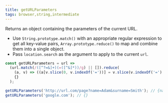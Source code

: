 ```yaml
---
title: getURLParameters
tags: browser,string,intermediate
---
```


Returns an object containing the parameters of the current URL.

- Use `String.prototype.match()` with an appropriate regular expression to get all key-value pairs, `Array.prototype.reduce()` to map and combine them into a single object.
- Pass `location.search` as the argument to apply to the current `url`.

```js
const getURLParameters = url =>
  (url.match(/([^?=&]+)(=([^&]*))/g) || []).reduce(
    (a, v) => ((a[v.slice(0, v.indexOf('='))] = v.slice(v.indexOf('=') + 1)), a),
    {}
  );
```

```js
getURLParameters('http://url.com/page?name=Adam&surname=Smith'); // {name: 'Adam', surname: 'Smith'}
getURLParameters('google.com'); // {}
```
